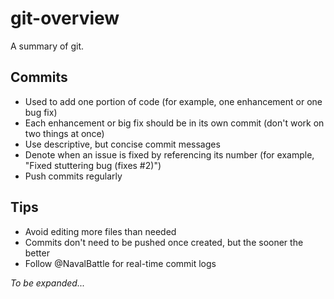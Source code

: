 git-overview
==========

A summary of git.

## Commits
* Used to add one portion of code (for example, one enhancement or one bug fix)
* Each enhancement or big fix should be in its own commit (don't work on two things at once)
* Use descriptive, but concise commit messages
* Denote when an issue is fixed by referencing its number (for example, "Fixed stuttering bug (fixes #2)")
* Push commits regularly

## Tips
* Avoid editing more files than needed
* Commits don't need to be pushed once created, but the sooner the better
* Follow @NavalBattle for real-time commit logs

*To be expanded...*